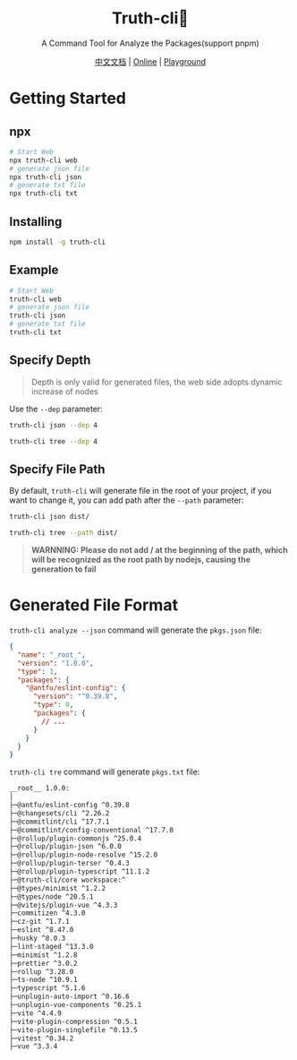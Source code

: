 <h1 align="center">Truth-cli🤩</h1>
<p align="center">A Command Tool for Analyze the Packages(support pnpm)</p>

<p align="center">
	<a href="https://truthrestorer.github.io/truth-cli/">中文文档</a> | <a href="https://truth-cli.vercel.app/">Online</a> | <a href="https://truth-cli-playground.vercel.app">Playground</a>
</p>

# Getting Started

## npx

```bash
# Start Web
npx truth-cli web
# generate json file
npx truth-cli json
# generate txt file
npx truth-cli txt
```

## Installing
```bash
npm install -g truth-cli
```

## Example

```bash
# Start Web
truth-cli web
# generate json file
truth-cli json
# generate txt file
truth-cli txt
```

## Specify Depth

> Depth is only valid for generated files, the web side adopts dynamic increase of nodes

Use the `--dep` parameter:

```bash
truth-cli json --dep 4
```

```bash
truth-cli tree --dep 4
```

## Specify File Path

By default, `truth-cli` will generate file in the root of your project, if you want to change it, you can add path after the `--path` parameter:

```bash
truth-cli json dist/
```

```bash
truth-cli tree --path dist/
```

> **WARNNING: Please do not add / at the beginning of the path, which will be recognized as the root path by nodejs, causing the generation to fail**

# Generated File Format

`truth-cli analyze --json` command will generate the `pkgs.json` file:

```json
{
  "name": "_root_",
  "version": "1.0.0",
  "type": 1,
  "packages": {
    "@antfu/eslint-config": {
      "version": "^0.39.8",
      "type": 0,
      "packages": {
        // ...
      }
    }
  }
}
```

`truth-cli tre` command will generate `pkgs.txt` file:

```txt
__root__ 1.0.0:
│
├─@antfu/eslint-config ^0.39.8
├─@changesets/cli ^2.26.2
├─@commitlint/cli ^17.7.1
├─@commitlint/config-conventional ^17.7.0
├─@rollup/plugin-commonjs ^25.0.4
├─@rollup/plugin-json ^6.0.0
├─@rollup/plugin-node-resolve ^15.2.0
├─@rollup/plugin-terser ^0.4.3
├─@rollup/plugin-typescript ^11.1.2
├─@truth-cli/core workspace:^
├─@types/minimist ^1.2.2
├─@types/node ^20.5.1
├─@vitejs/plugin-vue ^4.3.3
├─commitizen ^4.3.0
├─cz-git ^1.7.1
├─eslint ^8.47.0
├─husky ^8.0.3
├─lint-staged ^13.3.0
├─minimist ^1.2.8
├─prettier ^3.0.2
├─rollup ^3.28.0
├─ts-node ^10.9.1
├─typescript ^5.1.6
├─unplugin-auto-import ^0.16.6
├─unplugin-vue-components ^0.25.1
├─vite ^4.4.9
├─vite-plugin-compression ^0.5.1
├─vite-plugin-singlefile ^0.13.5
├─vitest ^0.34.2
├─vue ^3.3.4
```